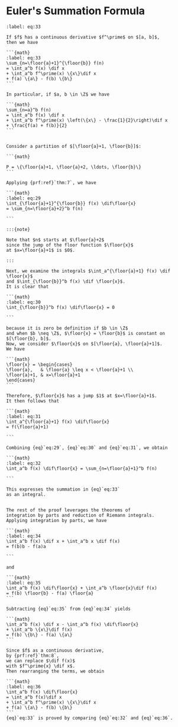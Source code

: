 # Euler's Summation Formula

````{prf:theorem} Euler's Summation Formula
:label: eq:33

If $f$ has a continuous derivative $f^\prime$ on $[a, b]$,
then we have

```{math}
:label: eq:33
\sum_{n=\floor{a}+1}^{\floor{b}} f(n)
= \int_a^b f(x) \dif x
+ \int_a^b f^\prime(x) \{x\}\dif x
+ f(a) \{a\} - f(b) \{b\}
```

In particular, if $a, b \in \Z$ we have

```{math}
\sum_{n=a}^b f(n)
= \int_a^b f(x) \dif x
+ \int_a^b f^\prime(x) \left(\{x\} - \frac{1}{2}\right)\dif x
+ \frac{f(a) + f(b)}{2}
```

````

````{prf:proof}

Consider a partition of $[\floor{a}+1, \floor{b}]$:

```{math}

P = \{\floor{a}+1, \floor{a}+2, \ldots, \floor{b}\}
```

Applying {prf:ref}`thm:7`, we have

```{math}
:label: eq:29
\int_{\floor{a}+1}^{\floor{b}} f(x) \dif\floor{x}
= \sum_{n=\floor{a}+2}^b f(n)

```

:::{note}

Note that $n$ starts at $\floor{a}+2$
since the jump of the floor function $\floor{x}$
at $x=\floor{a}+1$ is $0$.

:::

Next, we examine the integrals $\int_a^{\floor{a}+1} f(x) \dif \floor{x}$
and $\int_{\floor{b}}^b f(x) \dif \floor{x}$.
It is clear that

```{math}
:label: eq:30
\int_{\floor{b}}^b f(x) \dif\floor{x} = 0

```

because it is zero be definition if $b \in \Z$
and when $b \neq \Z$, $\floor{x} = \floor{b}$ is constant on $[\floor{b}, b]$.
Now, we consider $\floor{x}$ on $[\floor{a}, \floor{a}+1]$.
We have

```{math}
\floor{x} = \begin{cases}
\floor{a},   & \floor{a} \leq x < \floor{a}+1 \\
\floor{a}+1, & x=\floor{a}+1
\end{cases}
```

Therefore, $\floor{x}$ has a jump $1$ at $x=\floor{a}+1$.
It then follows that

```{math}
:label: eq:31
\int_a^{\floor{a}+1} f(x) \dif\floor{x}
= f(\floor{a}+1)

```

Combining {eq}`eq:29`, {eq}`eq:30` and {eq}`eq:31`, we obtain

```{math}
:label: eq:32
\int_a^b f(x) \dif\floor{x} = \sum_{n=\floor{a}+1}^b f(n)

```

This expresses the summation in {eq}`eq:33`
as an integral.


The rest of the proof leverages the theorems of
integration by parts and reduction of Riemann integrals.
Applying integration by parts, we have

```{math}
:label: eq:34
\int_a^b f(x) \dif x + \int_a^b x \dif f(x)
= f(b)b - f(a)a

```

and

```{math}
:label: eq:35
\int_a^b f(x) \dif\floor{x} + \int_a^b \floor{x}\dif f(x)
= f(b) \floor{b} - f(a) \floor{a}
```

Subtracting {eq}`eq:35` from {eq}`eq:34` yields

```{math}
\int_a^b f(x) \dif x - \int_a^b f(x) \dif\floor{x}
+ \int_a^b \{x\}\dif f(x)
= f(b) \{b\} - f(a) \{a\}
```

Since $f$ as a continuous derivative,
by {prf:ref}`thm:8`,
we can replace $\dif f(x)$
with $f^\prime{x} \dif x$.
Then rearranging the terms, we obtain

```{math}
:label: eq:36
\int_a^b f(x) \dif\floor{x}
= \int_a^b f(x)\dif x
+ \int_a^b f^\prime(x) \{x\}\dif x
+ f(a) \{a\} - f(b) \{b\}
```
{eq}`eq:33` is proved by comparing {eq}`eq:32` and {eq}`eq:36`.



````